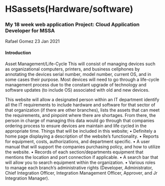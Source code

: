# HSassets(Hardware/software)
### My 18 week web application Project: Cloud Application Developer for MSSA

Rafael Gomez
23 Jan 2021

#### Introduction
Asset Management/Life-Cycle 
This will consist of managing devices such as organizational computers, printers, and business cellphones by annotating the devices serial number, model number, current OS, and in some cases their purpose. Most devices will need to go through a life-cycle management process due to the constant upgrade of technology and software updates (to include OS) associated with old and new devices.


This website will allow a designated person within an IT department identify all the IT requirements to include hardware and software for that sector of that organization (if there are other branches), lists the assets that can meet the requirements, and pinpoint where there are shortages. From there, the person in charge of managing this data would go through that companies ordering process to ensure devices are maintain and life cycled in the appropriate time.
Things that will be included in this website;
•	Definitely a home page displaying a description of the website’s functionality.
•	Reports for equipment, costs, authorizations, and department specific.
•	A user manual that will support the companies purchasing policy, and how to utilize the website.
•	Records of each section/departments equipment that mentions the location and port connection if applicable.
•	A search bar that will allow you to search equipment within the organization.
•	Various roles to manage each branch’s administrative rights (Developer, Administrator, Chief Integration Officer, Integration Management Officer, Approver, and Jr Integration Manager).



